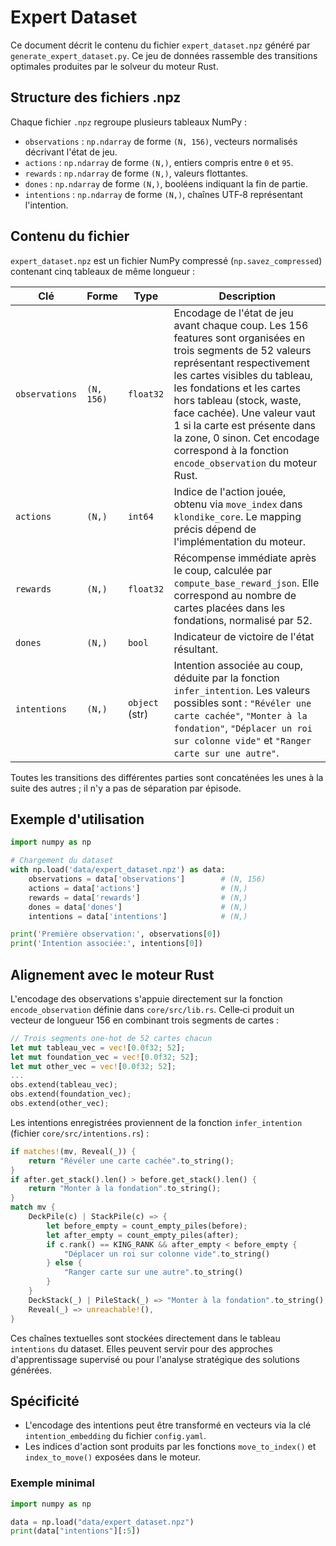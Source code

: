 # Expert Dataset

Ce document décrit le contenu du fichier `expert_dataset.npz` généré par `generate_expert_dataset.py`. Ce jeu de données rassemble des transitions optimales produites par le solveur du moteur Rust.

## Structure des fichiers .npz

Chaque fichier `.npz` regroupe plusieurs tableaux NumPy :

- `observations` : `np.ndarray` de forme `(N, 156)`, vecteurs normalisés décrivant l'état de jeu.
- `actions` : `np.ndarray` de forme `(N,)`, entiers compris entre `0` et `95`.
- `rewards` : `np.ndarray` de forme `(N,)`, valeurs flottantes.
- `dones` : `np.ndarray` de forme `(N,)`, booléens indiquant la fin de partie.
- `intentions` : `np.ndarray` de forme `(N,)`, chaînes UTF‑8 représentant l'intention.

## Contenu du fichier

`expert_dataset.npz` est un fichier NumPy compressé (`np.savez_compressed`) contenant cinq tableaux de même longueur :

| Clé | Forme | Type | Description |
| --- | --- | --- | --- |
| `observations` | `(N, 156)` | `float32` | Encodage de l'état de jeu avant chaque coup. Les 156 features sont organisées en trois segments de 52 valeurs représentant respectivement les cartes visibles du tableau, les fondations et les cartes hors tableau (stock, waste, face cachée). Une valeur vaut 1 si la carte est présente dans la zone, 0 sinon. Cet encodage correspond à la fonction `encode_observation` du moteur Rust. |
| `actions` | `(N,)` | `int64` | Indice de l'action jouée, obtenu via `move_index` dans `klondike_core`. Le mapping précis dépend de l'implémentation du moteur. |
| `rewards` | `(N,)` | `float32` | Récompense immédiate après le coup, calculée par `compute_base_reward_json`. Elle correspond au nombre de cartes placées dans les fondations, normalisé par 52. |
| `dones` | `(N,)` | `bool` | Indicateur de victoire de l'état résultant. |
| `intentions` | `(N,)` | `object` (str) | Intention associée au coup, déduite par la fonction `infer_intention`. Les valeurs possibles sont : `"Révéler une carte cachée"`, `"Monter à la fondation"`, `"Déplacer un roi sur colonne vide"` et `"Ranger carte sur une autre"`. |

Toutes les transitions des différentes parties sont concaténées les unes à la suite des autres ; il n'y a pas de séparation par épisode.

## Exemple d'utilisation

```python
import numpy as np

# Chargement du dataset
with np.load('data/expert_dataset.npz') as data:
    observations = data['observations']        # (N, 156)
    actions = data['actions']                  # (N,)
    rewards = data['rewards']                  # (N,)
    dones = data['dones']                      # (N,)
    intentions = data['intentions']            # (N,)

print('Première observation:', observations[0])
print('Intention associée:', intentions[0])
```

## Alignement avec le moteur Rust

L'encodage des observations s'appuie directement sur la fonction `encode_observation` définie dans `core/src/lib.rs`. Celle‑ci produit un vecteur de longueur 156 en combinant trois segments de cartes :

```rust
// Trois segments one-hot de 52 cartes chacun
let mut tableau_vec = vec![0.0f32; 52];
let mut foundation_vec = vec![0.0f32; 52];
let mut other_vec = vec![0.0f32; 52];
...
obs.extend(tableau_vec);
obs.extend(foundation_vec);
obs.extend(other_vec);
```

Les intentions enregistrées proviennent de la fonction `infer_intention` (fichier `core/src/intentions.rs`) :

```rust
if matches!(mv, Reveal(_)) {
    return "Révéler une carte cachée".to_string();
}
if after.get_stack().len() > before.get_stack().len() {
    return "Monter à la fondation".to_string();
}
match mv {
    DeckPile(c) | StackPile(c) => {
        let before_empty = count_empty_piles(before);
        let after_empty = count_empty_piles(after);
        if c.rank() == KING_RANK && after_empty < before_empty {
            "Déplacer un roi sur colonne vide".to_string()
        } else {
            "Ranger carte sur une autre".to_string()
        }
    }
    DeckStack(_) | PileStack(_) => "Monter à la fondation".to_string(),
    Reveal(_) => unreachable!(),
}
```

Ces chaînes textuelles sont stockées directement dans le tableau `intentions` du dataset. Elles peuvent servir pour des approches d'apprentissage supervisé ou pour l'analyse stratégique des solutions générées.

## Spécificité

- L'encodage des intentions peut être transformé en vecteurs via la clé `intention_embedding` du fichier `config.yaml`.
- Les indices d'action sont produits par les fonctions `move_to_index()` et `index_to_move()` exposées dans le moteur.

### Exemple minimal

```python
import numpy as np

data = np.load("data/expert_dataset.npz")
print(data["intentions"][:5])
```
